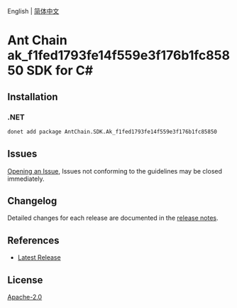 English | [简体中文](README-CN.md)

# Ant Chain ak_f1fed1793fe14f559e3f176b1fc85850 SDK for C#

## Installation

### .NET

```bash
donet add package AntChain.SDK.Ak_f1fed1793fe14f559e3f176b1fc85850
```

## Issues

[Opening an Issue](https://github.com/alipay/antchain-openapi-prod-sdk/issues/new), Issues not conforming to the guidelines may be closed immediately.

## Changelog

Detailed changes for each release are documented in the [release notes](./ChangeLog.md).

## References

* [Latest Release](https://github.com/alipay/antchain-openapi-prod-sdk/)

## License

[Apache-2.0](http://www.apache.org/licenses/LICENSE-2.0)
